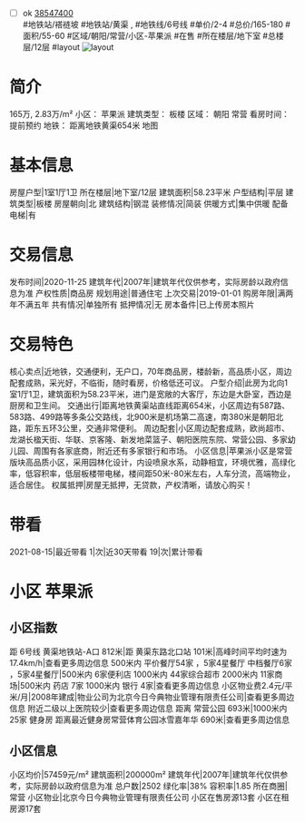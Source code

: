 - [ ] ok [38547400](https://bj.5i5j.com/ershoufang/38547400.html)  
 #地铁站/褡裢坡 #地铁站/黄渠 ,  #地铁线/6号线
#单价/2-4 #总价/165-180 #面积/55-60   #区域/朝阳/常营/小区-苹果派 #在售 #所在楼层/地下室 #总楼层/12层 #layout 
![layout](http://image16.5i5j.com/erp/house/3854/38547400/huxing/bidekngb87928493.jpg_P5.jpg) 
# 简介 
 165万,  2.83万/m² 
小区： 苹果派
建筑类型： 板楼
区域： 朝阳 常营
看房时间： 提前预约
地铁： 距离地铁黄渠654米 地图
# 基本信息 
 房屋户型|1室1厅1卫
所在楼层|地下室/12层
建筑面积|58.23平米
户型结构|平层
建筑类型|板楼
房屋朝向|北
建筑结构|钢混
装修情况|简装
供暖方式|集中供暖
配备电梯|有
# 交易信息 
 发布时间|2020-11-25
建筑年代|2007年|建筑年代仅供参考，实际房龄以政府信息为准
产权性质|商品房
规划用途|普通住宅
上次交易|2019-01-01
购房年限|满两年不满五年
共有情况|单独所有
抵押情况|无
房本备件|已上传房本照片
# 交易特色 
 核心卖点|近地铁，交通便利，无户口，70年商品房，楼龄新，高品质小区，周边配套成熟，采光好，不临街，随时看房，价格低还可议。
户型介绍|此房为北向1室1厅1卫，建筑面积为58.23平米，进门是宽敞的大客厅，东边是大卧室，西边是厨房和卫生间。
交通出行|距离地铁黄渠站直线距离654米，小区周边有587路、583路、499路等多条公交路线，北900米是机场第二高速，南380米是朝阳北路，距东五环3公里，交通非常便利。
周边配套|小区周边配套成熟，欧尚超市、龙湖长楹天街、华联、京客隆、新发地菜篮子、朝阳医院东院、常营公园、多家幼儿园、周围有各家底商，附近还有多家银行和市场。
小区信息|苹果派小区是常营版块高品质小区，采用园林化设计，内设喷泉水系，动静相宜，环境优雅，高绿化率，低容积率，低层板楼带电梯，楼间距50米-80米左右，人车分流，高端物业，适合居住。
权属抵押|房屋无抵押，无贷款，产权清晰，请放心购买！
# 带看 
 2021-08-15|最近带看	 1|次|近30天带看	 19|次|累计带看
# 小区 苹果派
## 小区指数 
 距 6号线 黄渠地铁站-A口 812米|距 黄渠东路北口站 101米|高峰时间平均时速为17.4km/h|查看更多周边信息
500米内 平价餐厅54家 ，5家4星餐厅
中档餐厅6家 ，5家4星餐厅|500米内 6家便利店
1000米内 44家综合超市
2000米内 11家商场|500米内 药店 7家
1000米内 银行 4家|查看更多周边信息
小区物业费2.4元/平米/月|2008年建成|物业公司为北京今日今典物业管理有限责任公司|查看更多周边信息
附近二级以上医院较少|查看更多周边信息
距离 常营公园 693米|1000米内 25家 健身房
距离最近健身房常营体育公园冰雪嘉年华 690米|查看更多周边信息
## 小区信息 
 小区均价|57459元/m²
建筑面积|200000m²
建筑年代|2007年|建筑年代仅供参考，实际房龄以政府信息为准
总户数|2502
绿化率|38%
容积率|1.85
所在商圈|常营
小区物业|北京今日今典物业管理有限责任公司
小区在售房源13套
小区在租房源17套

